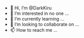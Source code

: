 - 👋 Hi, I’m @DarkKiru
- 👀 I’m interested in no one ...
- 🌱 I’m currently learning ...
- 💞️ I’m looking to collaborate on ...
- 📫 How to reach me ...

<!---
DarkKiru/DarkKiru is a ✨ special ✨ repository because its `README.md` (this file) appears on your GitHub profile.
You can click the Preview link to take a look at your changes.
--->
